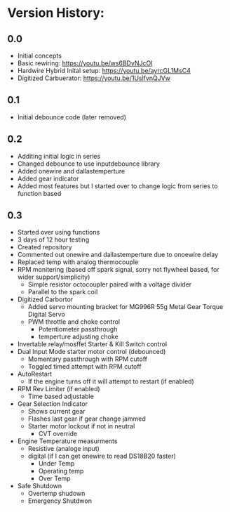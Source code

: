 # Version History:

## 0.0
 - Initial concepts
 - Basic rewiring: https://youtu.be/ws6BDvNJcOI
 - Hardwire Hybrid Inital setup: https://youtu.be/ayrcGL1MsC4
 - Digitized Carbuerator: https://youtu.be/1UslfvnQJVw

## 0.1
 - Initial debounce code (later removed)

## 0.2
 - Additing initial logic in series
 - Changed debounce to use inputdebounce library
 - Added onewire and dallastemperture
 - Added gear indicator 
 - Added most features but I started over to change logic from series to function based

## 0.3
 - Started over using functions
 - 3 days of 12 hour testing
 - Created repository
 - Commented out onewire and dallastemperture due to onoewire delay
 - Replaced temp with analog thermocouple
 - RPM monitering (based off spark signal, sorry not flywheel based, for wider support/simplicity)
   - Simple resistor octocoupler paired with a voltage divider
   - Parallel to the spark coil
 - Digitized Carbortor
   - Added servo mounting bracket for MG996R 55g Metal Gear Torque Digital Servo
   - PWM throttle and choke control
     - Potentiometer passthrough
     - temperture adjusting choke
 - Invertable relay/mosffet Starter & Kill Switch control
 - Dual Input Mode starter motor control (debounced)
   - Momentary passthrough with RPM cutoff
   - Toggled timed attempt with RPM cutoff
 - AutoRestart
   - If the engine turns off it will attempt to restart (if enabled)
 - RPM Rev Limiter (if enabled)
   - Time based adjustable
 - Gear Selection Indicator
   - Shows current gear
   - Flashes last gear if gear change jammed
   - Starter motor lockout if not in neutral
     - CVT override
 - Engine Temperature measurments
   - Resistive (analoge input)
   - digital (if I can get onewire to read DS18B20 faster)
     - Under Temp
     - Operating temp
     - Over Temp
 - Safe Shutdown
   - Overtemp shudown
   - Emergency Shutdwon
